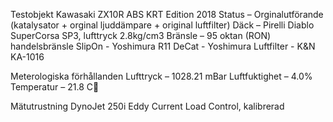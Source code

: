Testobjekt
Kawasaki ZX10R ABS KRT Edition 2018
Status – Orginalutförande (katalysator + orginal ljuddämpare + original luftfilter)
Däck – Pirelli Diablo SuperCorsa SP3, lufttryck 2.8kg/cm3
Bränsle – 95 oktan (RON) handelsbränsle
SlipOn - Yoshimura R11
DeCat - Yoshimura
Luftfilter - K&N KA-1016

Meterologiska förhållanden
Lufttryck – 1028.21 mBar
Luftfuktighet – 4.0%
Temperatur – 21.8 C

Mätutrustning
DynoJet 250i Eddy Current Load Control, kalibrerad
